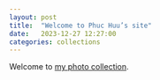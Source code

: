 ```yaml
---
layout: post
title:  "Welcome to Phuc Huu’s site"
date:   2023-12-27 12:27:00
categories: collections
---
```


Welcome to [my photo collection](https://phuchuudo.github.io/photo-collections/).
